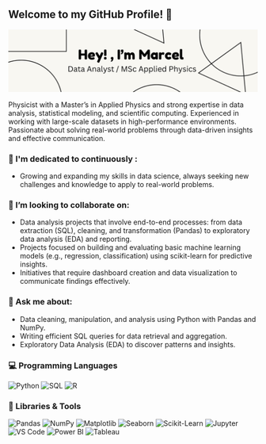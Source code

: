 ## Welcome to my GitHub Profile! 👋

![Banner](https://github.com/MarcelAlfaro/github-profile-assets/blob/main/Banner%20Github.png?raw=true)

 Physicist with a Master’s in Applied Physics and strong expertise in data analysis, statistical
 modeling, and scientific computing. Experienced in working with large-scale datasets in
 high-performance environments. Passionate about solving real-world problems through
 data-driven insights and effective communication.

### 🌱 I'm dedicated to continuously :
- Growing and expanding my skills in data science, always seeking new challenges and knowledge to apply to real-world problems.

###  🔭 I’m looking to collaborate on:
- Data analysis projects that involve end-to-end processes: from data extraction (SQL), cleaning, and transformation (Pandas) to exploratory data analysis (EDA) and reporting.
- Projects focused on building and evaluating basic machine learning models (e.g., regression, classification) using scikit-learn for predictive insights.
- Initiatives that require dashboard creation and data visualization to communicate findings effectively.

### 💬 Ask me about:
- Data cleaning, manipulation, and analysis using Python with Pandas and NumPy.
- Writing efficient SQL queries for data retrieval and aggregation.
- Exploratory Data Analysis (EDA) to discover patterns and insights.

### 💻 Programming Languages

![Python](https://img.shields.io/badge/Python-3776AB?style=for-the-badge&logo=python&logoColor=white)
![SQL](https://img.shields.io/badge/SQL-003B57?style=for-the-badge&logo=postgresql&logoColor=white)
![R](https://img.shields.io/badge/R-276DC3?style=for-the-badge&logo=r&logoColor=white)

### 🧰 Libraries & Tools

![Pandas](https://img.shields.io/badge/Pandas-150458?style=for-the-badge&logo=pandas&logoColor=white)
![NumPy](https://img.shields.io/badge/NumPy-013243?style=for-the-badge&logo=numpy&logoColor=white)
![Matplotlib](https://img.shields.io/badge/Matplotlib-11557C?style=for-the-badge&logo=matplotlib&logoColor=white)
![Seaborn](https://img.shields.io/badge/Seaborn-9A7AA0?style=for-the-badge&logo=python&logoColor=white)
![Scikit-Learn](https://img.shields.io/badge/Scikit--Learn-F7931E?style=for-the-badge&logo=scikit-learn&logoColor=white)
![Jupyter](https://img.shields.io/badge/Jupyter-F37626?style=for-the-badge&logo=jupyter&logoColor=white)
![VS Code](https://img.shields.io/badge/VS%20Code-007ACC?style=for-the-badge&logo=visual-studio-code&logoColor=white)
![Power BI](https://img.shields.io/badge/Power%20BI-F2C811?style=for-the-badge&logo=powerbi&logoColor=black)
![Tableau](https://img.shields.io/badge/Tableau-E97627?style=for-the-badge&logo=tableau&logoColor=white)
